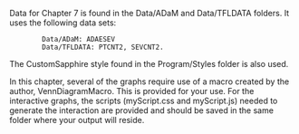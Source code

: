Data for Chapter 7 is found in the Data/ADaM and Data/TFLDATA folders. 
It uses the following data sets:

            Data/ADaM: ADAESEV
            Data/TFLDATA: PTCNT2, SEVCNT2.


The CustomSapphire style found in the Program/Styles folder is also used.

In this chapter, several of the graphs require use of a macro created by the author, VennDiagramMacro. This is provided for your use.  For the interactive graphs, the scripts (myScript.css and myScript.js) needed to generate the interaction are provided and should be saved in the same folder where your output will reside.
